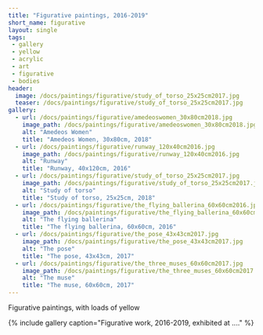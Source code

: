 ```yaml
---
title: "Figurative paintings, 2016-2019"
short_name: figurative
layout: single
tags:
 - gallery
 - yellow
 - acrylic
 - art
 - figurative
 - bodies
header:
  image: /docs/paintings/figurative/study_of_torso_25x25cm2017.jpg
  teaser: /docs/paintings/figurative/study_of_torso_25x25cm2017.jpg
gallery:
  - url: /docs/paintings/figurative/amedeoswomen_30x80cm2018.jpg
    image_path: /docs/paintings/figurative/amedeoswomen_30x80cm2018.jpg
    alt: "Amedeos Women"
    title: "Amedeos Women, 30x80cm, 2018"
  - url: /docs/paintings/figurative/runway_120x40cm2016.jpg
    image_path: /docs/paintings/figurative/runway_120x40cm2016.jpg
    alt: "Runway"
    title: "Runway, 40x120cm, 2016"
  - url: /docs/paintings/figurative/study_of_torso_25x25cm2017.jpg
    image_path: /docs/paintings/figurative/study_of_torso_25x25cm2017.jpg
    alt: "Study of torso"
    title: "Study of torso, 25x25cm, 2018"
  - url: /docs/paintings/figurative/the_flying_ballerina_60x60cm2016.jpg
    image_path: /docs/paintings/figurative/the_flying_ballerina_60x60cm2016.jpg
    alt: "The flying ballerina"
    title: "The flying ballerina, 60x60cm, 2016"
  - url: /docs/paintings/figurative/the_pose_43x43cm2017.jpg
    image_path: /docs/paintings/figurative/the_pose_43x43cm2017.jpg
    alt: "The pose"
    title: "The pose, 43x43cm, 2017"
  - url: /docs/paintings/figurative/the_three_muses_60x60cm2017.jpg
    image_path: /docs/paintings/figurative/the_three_muses_60x60cm2017.jpg
    alt: "The muse"
    title: "The muse, 60x60cm, 2017"
---
```


Figurative paintings, with loads of yellow

{% include gallery caption="Figurative work, 2016-2019, exhibited at ...." %}
